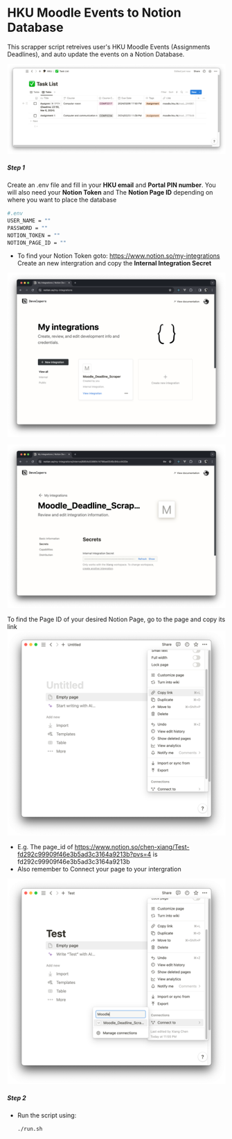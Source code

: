 # HKU Moodle Events to Notion Database

This scrapper script retreives user's HKU Moodle Events (Assignments Deadlines), and auto update the events on a Notion Database.

![1708618894109](image/README/1708618894109.png)

##### Step 1

Create an .env file and fill in your **HKU email** and **Portal PIN number**. You will also need your **Notion Token** and The **Notion Page ID** depending on where you want to place the database

```bash
#.env
USER_NAME = ""
PASSWORD = ""
NOTION_TOKEN = ""
NOTION_PAGE_ID = ""
```

* To find your Notion Token goto: https://www.notion.so/my-integrations   Create an new intergration and copy the **Internal Integration Secret**

![1708616785539](image/README/1708616785539.png)

![1708616871762](image/README/1708616871762.png)

To find the Page ID of your desired Notion Page, go to the page and copy its link![1708617234304](image/README/1708617234304.png)

* E.g. The page_id of https://www.notion.so/chen-xiang/Test-fd292c99909f46e3b5ad3c3164a9213b?pvs=4 is fd292c99909f46e3b5ad3c3164a9213b
* Also remember to Connect your page to your intergration

![1708617434380](image/README/1708617434380.png)

##### Step 2

* Run the script using:

  ```shell
  ./run.sh
  ```
